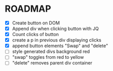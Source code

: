 # ROADMAP

- [x] Create button on DOM
- [x] Append div when clicking button with JQ
- [x] Count clicks of button
- [x] create a p in previous div displaying clicks
- [x] append button elements "Swap" and "delete"
- [ ] style generated divs background red
- [ ] "swap" toggles from red to yellow
- [ ] "delete" removes parent div container
